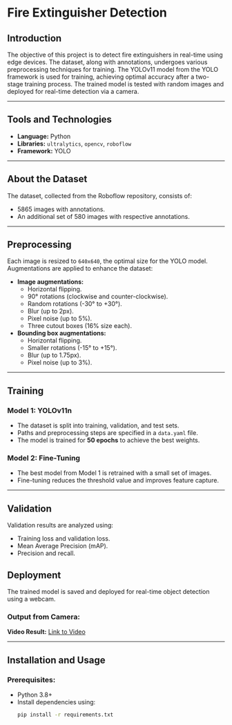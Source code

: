 # Fire Extinguisher Detection

## Introduction
The objective of this project is to detect fire extinguishers in real-time using edge devices. The dataset, along with annotations, undergoes various preprocessing techniques for training. The YOLOv11 model from the YOLO framework is used for training, achieving optimal accuracy after a two-stage training process. The trained model is tested with random images and deployed for real-time detection via a camera.

---

## Tools and Technologies
- **Language:** Python
- **Libraries:** `ultralytics`, `opencv`, `roboflow`
- **Framework:** YOLO

---

## About the Dataset
The dataset, collected from the Roboflow repository, consists of:
- 5865 images with annotations.
- An additional set of 580 images with respective annotations.

---

## Preprocessing
Each image is resized to `640x640`, the optimal size for the YOLO model. Augmentations are applied to enhance the dataset:
- **Image augmentations:**
  - Horizontal flipping.
  - 90° rotations (clockwise and counter-clockwise).
  - Random rotations (-30° to +30°).
  - Blur (up to 2px).
  - Pixel noise (up to 5%).
  - Three cutout boxes (16% size each).
- **Bounding box augmentations:**
  - Horizontal flipping.
  - Smaller rotations (-15° to +15°).
  - Blur (up to 1.75px).
  - Pixel noise (up to 3%).

---

## Training
### Model 1: YOLOv11n
- The dataset is split into training, validation, and test sets.
- Paths and preprocessing steps are specified in a `data.yaml` file.
- The model is trained for **50 epochs** to achieve the best weights.

### Model 2: Fine-Tuning
- The best model from Model 1 is retrained with a small set of images.
- Fine-tuning reduces the threshold value and improves feature capture.

---

## Validation
Validation results are analyzed using:
- Training loss and validation loss.
- Mean Average Precision (mAP).
- Precision and recall.

## Deployment
The trained model is saved and deployed for real-time object detection using a webcam.

### Output from Camera:
**Video Result:** [Link to Video]([https://drive.google.com/file/d/1c8kQFSusNYsHScf_s2Ib4jJws-MZ3VYh/view?usp=sharing])

---

## Installation and Usage
### Prerequisites:
- Python 3.8+
- Install dependencies using:
  ```bash
  pip install -r requirements.txt

